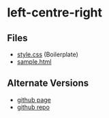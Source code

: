 # left-centre-right

## Files

- [style.css](./style.css) (Boilerplate)
- [sample.html](./sample.html)

## Alternate Versions

- [github page](https://jamesroberthugginsngo.github.io/css-boilerplates/src/left-centre-right)
- [github repo](https://github.com/JamesRobertHugginsNgo/css-boilerplates/tree/main/src/left-centre-right)
